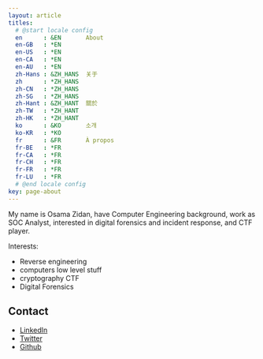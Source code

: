 ```yaml
---
layout: article
titles:
  # @start locale config
  en      : &EN       About
  en-GB   : *EN
  en-US   : *EN
  en-CA   : *EN
  en-AU   : *EN
  zh-Hans : &ZH_HANS  关于
  zh      : *ZH_HANS
  zh-CN   : *ZH_HANS
  zh-SG   : *ZH_HANS
  zh-Hant : &ZH_HANT  關於
  zh-TW   : *ZH_HANT
  zh-HK   : *ZH_HANT
  ko      : &KO       소개
  ko-KR   : *KO
  fr      : &FR       À propos
  fr-BE   : *FR
  fr-CA   : *FR
  fr-CH   : *FR
  fr-FR   : *FR
  fr-LU   : *FR
  # @end locale config
key: page-about
---
```



My name is Osama Zidan, have Computer Engineering background, work as SOC Analyst, interested in digital forensics and incident response, and CTF player. 

Interests:
- Reverse engineering
- computers low level stuff
- cryptography CTF
- Digital Forensics


## Contact
* [LinkedIn](https://www.linkedin.com/in/osamazidan/)
* [Twitter](https://twitter.com/0xOFFSET)
* [Github](http://github.com/0xoffset)
 
 